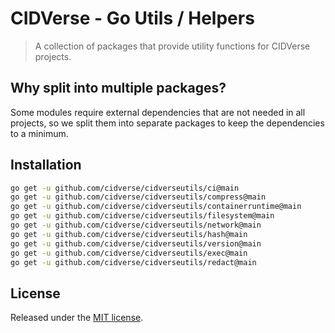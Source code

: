 # CIDVerse - Go Utils / Helpers

> A collection of packages that provide utility functions for CIDVerse projects.

## Why split into multiple packages?

Some modules require external dependencies that are not needed in all projects, so we split them into separate packages to keep the dependencies to a minimum.

## Installation

```bash
go get -u github.com/cidverse/cidverseutils/ci@main
go get -u github.com/cidverse/cidverseutils/compress@main
go get -u github.com/cidverse/cidverseutils/containerruntime@main
go get -u github.com/cidverse/cidverseutils/filesystem@main
go get -u github.com/cidverse/cidverseutils/network@main
go get -u github.com/cidverse/cidverseutils/hash@main
go get -u github.com/cidverse/cidverseutils/version@main
go get -u github.com/cidverse/cidverseutils/exec@main
go get -u github.com/cidverse/cidverseutils/redact@main
```

## License

Released under the [MIT license](./LICENSE).
